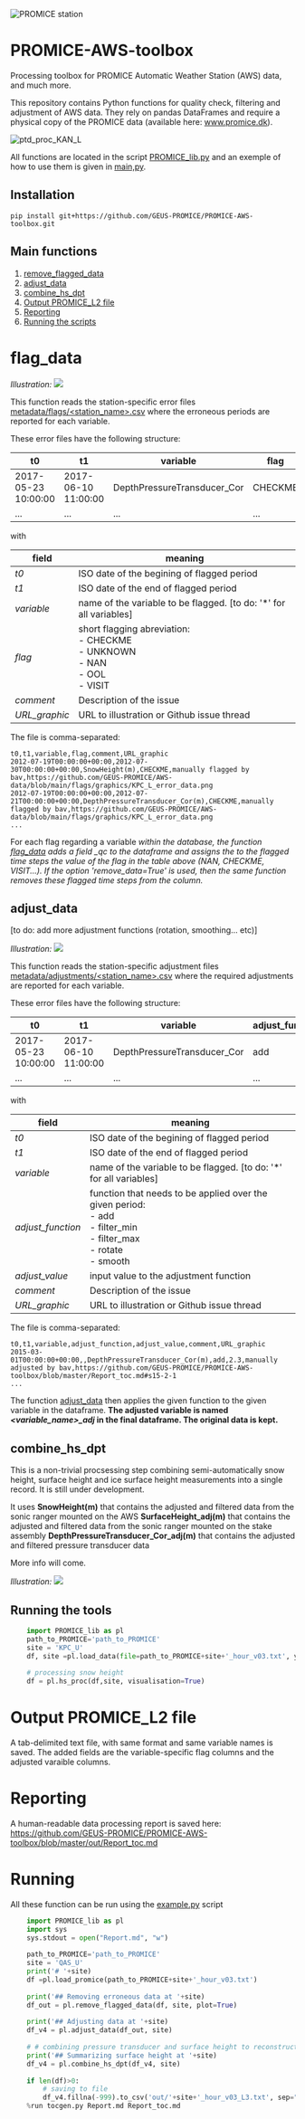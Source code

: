 ![PROMICE station](doc/aws.jpg)

# PROMICE-AWS-toolbox

Processing toolbox for PROMICE Automatic Weather Station (AWS) data, and much more.

This repository contains Python functions for quality check, filtering and adjustment of AWS data. They rely on pandas DataFrames and require a physical copy of the PROMICE data (available here: www.promice.dk).


![ptd_proc_KAN_L](doc/fig1.JPG)

All functions are located in the script [PROMICE_lib.py](PROMICE_lib.py) and an exemple of how to use them is given in [main,py](main.py).

## Installation

```
pip install git+https://github.com/GEUS-PROMICE/PROMICE-AWS-toolbox.git

```

## Main functions

1. [remove_flagged_data](#remove_flagged_data)
2. [adjust_data](#adjust_data)
3. [combine_hs_dpt](#combine_hs_dpt)
4. [Output PROMICE_L2 file](#Output-PROMICE_L2-file)
5. [Reporting](#reporting)
6. [Running the scripts](#running)

# flag_data

*Illustration:*
![](https://raw.githubusercontent.com/GEUS-PROMICE/PROMICE-AWS-toolbox/master/figures/TAS_A_DepthPressureTransducer_Corm_data_removed.png)

This function reads the station-specific error files [metadata/flags/\<station_name>.csv](metadata/flags) where the erroneous periods are reported for each variable.

These error files have the following structure:

t0 | t1 |  variable | flag | comment | URL_graphic
-- | -- |  -- | -- | -- | -- 
2017-05-23 10:00:00 | 2017-06-10 11:00:00 | DepthPressureTransducer_Cor | CHECKME | manually flagged by bav | https://github.com/GEUS-PROMICE/AWS-data/blob/main/flags/graphics/KPC_L_error_data.png
... | ... |  ... | ... | ... | ...

with

field | meaning
-- | --
*t0* |  ISO date of the begining of flagged period
*t1*| ISO date of the end of flagged period
*variable*|name of the variable to be flagged. [to do: '*' for all variables]
*flag*| short flagging abreviation: <br> - CHECKME<br> - UNKNOWN <br> - NAN <br> - OOL <br> - VISIT
*comment* | Description of the issue
*URL_graphic* | URL to illustration or Github issue thread

The file is comma-separated:
```
t0,t1,variable,flag,comment,URL_graphic
2012-07-19T00:00:00+00:00,2012-07-30T00:00:00+00:00,SnowHeight(m),CHECKME,manually flagged by bav,https://github.com/GEUS-PROMICE/AWS-data/blob/main/flags/graphics/KPC_L_error_data.png
2012-07-19T00:00:00+00:00,2012-07-21T00:00:00+00:00,DepthPressureTransducer_Cor(m),CHECKME,manually flagged by bav,https://github.com/GEUS-PROMICE/AWS-data/blob/main/flags/graphics/KPC_L_error_data.png
...
```

For each flag regarding a variable <var> within the database, the function [flag_data](https://github.com/GEUS-PROMICE/PROMICE-AWS-toolbox/blob/c2e86f679a5376b391e2d9b0c524455242a6d72a/PROMICE_lib.py#L82) adds a field <var>_qc to the dataframe and assigns the to the flagged time steps the value of the flag in the table above (NAN, CHECKME, VISIT...). If the option 'remove_data=True' is used, then the same function removes these flagged time steps from the <var> column.

## adjust_data
[to do: add more adjustment functions (rotation, smoothing... etc)]

*Illustration:*
![](https://raw.githubusercontent.com/GEUS-PROMICE/PROMICE-AWS-toolbox/master/figures/UPE_L_adj_DepthPressureTransducer_Cor(m).jpeg)

This function reads the station-specific adjustment files [metadata/adjustments/\<station_name>.csv](metadata/adjustments) where the required adjustments are reported for each variable.


These error files have the following structure:

t0 | t1 |  variable | adjust_function | adjust_value|comment|URL_graphic
-- | -- |  -- | -- | -- | -- | -- 
2017-05-23 10:00:00 | 2017-06-10 11:00:00 | DepthPressureTransducer_Cor | add | -2 |manually adjusted by bav | https://raw.githubusercontent.com/GEUS-PROMICE/PROMICE-AWS-toolbox/master/figures/UPE_L_adj_DepthPressureTransducer_Cor(m).jpeg
... | ... |  ... | ... | ... | ... | ...

with

field | meaning
-- | --
*t0* |  ISO date of the begining of flagged period
*t1*| ISO date of the end of flagged period
*variable*|name of the variable to be flagged. [to do: '*' for all variables]
*adjust_function*| function that needs to be applied over the given period: <br> - add<br> - filter_min <br> - filter_max <br> - rotate <br> - smooth
*adjust_value* | input value to the adjustment function
*comment* | Description of the issue
*URL_graphic* | URL to illustration or Github issue thread

The file is comma-separated:
```
t0,t1,variable,adjust_function,adjust_value,comment,URL_graphic
2015-03-01T00:00:00+00:00,,DepthPressureTransducer_Cor(m),add,2.3,manually adjusted by bav,https://github.com/GEUS-PROMICE/PROMICE-AWS-toolbox/blob/master/Report_toc.md#s15-2-1
...
```

The function [adjust_data](https://github.com/GEUS-PROMICE/PROMICE-AWS-toolbox/blob/c2e86f679a5376b391e2d9b0c524455242a6d72a/PROMICE_lib.py#L154) then applies the given function to the given variable in the dataframe. **The adjusted variable is named *\<variable_name>_adj* in the final dataframe. The original data is kept.**

## combine_hs_dpt

This is a non-trivial procsessing step combining semi-automatically snow height, surface height and ice surface height measurements into a single record. It is still under development.

It uses 
**SnowHeight(m)** that contains the adjusted and filtered data from the sonic ranger mounted on the AWS
**SurfaceHeight_adj(m)** that contains the adjusted and filtered data from the sonic ranger mounted on the stake assembly
**DepthPressureTransducer_Cor_adj(m)** that contains the adjusted and filtered pressure transducer data

More info will come.

*Illustration:*
![](https://raw.githubusercontent.com/GEUS-PROMICE/PROMICE-AWS-toolbox/master/figures/QAS_U_surface_height.png)



## Running the tools

```python
    import PROMICE_lib as pl
    path_to_PROMICE='path_to_PROMICE'
    site = 'KPC_U'
    df, site =pl.load_data(file=path_to_PROMICE+site+'_hour_v03.txt', year='all')
      
    # processing snow height
    df = pl.hs_proc(df,site, visualisation=True)
```
# Output PROMICE_L2 file

A tab-delimited text file, with same format and same variable names is saved.
The added fields are the variable-specific flag columns and the adjusted varaible columns.

# Reporting

A human-readable data processing report is saved here:
https://github.com/GEUS-PROMICE/PROMICE-AWS-toolbox/blob/master/out/Report_toc.md


# Running

All these function can be run using the [example.py](example.py) script

```python
    import PROMICE_lib as pl
    import sys
    sys.stdout = open("Report.md", "w")
    
    path_to_PROMICE='path_to_PROMICE'
    site = 'QAS_U'
    print('# '+site)
    df =pl.load_promice(path_to_PROMICE+site+'_hour_v03.txt')
    
    print('## Removing erroneous data at '+site)
    df_out = pl.remove_flagged_data(df, site, plot=True)
    
    print('## Adjusting data at '+site)
    df_v4 = pl.adjust_data(df_out, site)
               
    # # combining pressure transducer and surface height to reconstruct the surface heigh
    print('## Summarizing surface height at '+site)
    df_v4 = pl.combine_hs_dpt(df_v4, site)
     
    if len(df)>0:
        # saving to file
        df_v4.fillna(-999).to_csv('out/'+site+'_hour_v03_L3.txt', sep="\t")   
    %run tocgen.py Report.md Report_toc.md
```






